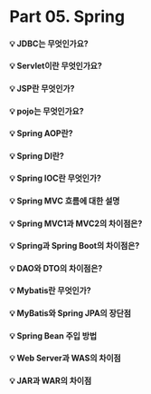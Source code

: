 # Part 05. Spring

#### 💡 JDBC는 무엇인가요?

#### 💡 Servlet이란 무엇인가요?

#### 💡 JSP란 무엇인가?

#### 💡 pojo는 무엇인가요?

#### 💡 Spring AOP란?

#### 💡 Spring DI란?

#### 💡 Spring IOC란 무엇인가?

#### 💡 Spring MVC 흐름에 대한 설명

#### 💡 Spring MVC1과 MVC2의 차이점은?

#### 💡 Spring과 Spring Boot의 차이점은?

#### 💡 DAO와 DTO의 차이점은?

#### 💡 Mybatis란 무엇인가?

#### 💡 MyBatis와 Spring JPA의 장단점

#### 💡 Spring Bean 주입 방법

#### 💡 Web Server과 WAS의 차이점

#### 💡 JAR과 WAR의 차이점
